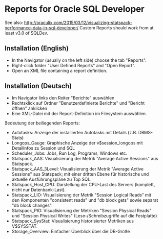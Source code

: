 Reports for Oracle SQL Developer
================================

See also: http://oraculix.com/2015/03/12/visualizing-statspack-performance-data-in-sql-developer/
Custom Reports should work from at least v3.0 of SQLDev.

Installation (English)
----------------------
- In the Navigator (usually on the left side) choose the tab "Reports".
- Right-click folder "User Defined Reports" and "Open Report".
- Open an XML file containing a report definition.


Installation (Deutsch)
----------------------
- Im Navigator links den Reiter "Berichte" auswählen
- Rechtsklick auf Ordner "Benutzerdefinierte Berichte" und "Bericht öffnen" anklicken
- Eine XML-Datei mit der Report-Definition im Filesystem auswählen.

Bedeutung der beiliegenden Reports:
- Autotasks: Anzeige der installierten Autotasks mit Details (z.B. DBMS-Stats)
- Longops_Gauge: Graphische Anzeige der v$session_longops mit Detailinfos zu Session und SQL
- Scheduler_Jobs: Jobs, Run Log, Programs, Windows etc.
- Statspack_AAS: Visualisierung der Metrik "Average Active Sessions" aus Statspack.
- Statspack_AAS_3Level: Visualisierung der Metrik "Average Active Sessions" aus Statspack; mit einer dritten Ebene für historische und aktuelle Ausführungspläne zu Top SQL.
- Statspack_Host_CPU: Darstellung der CPU-Last des Servers (komplett, nicht nur Datenbank-Last).
- Statspack_LIO: Visualisierung der Metrik "Session Logical Reads" mit den Komponenten "consistent reads" und "db block gets" sowie separat "db block changes".
- Statspack_PIO: Visualisierung der Metriken "Session Physical Reads" und "Session Physical Writes" (Lese-/Schreibzugriffe auf die Festplatte)
- Statspack_SysStat: Visualisierung historisierter Metriken aus V$SYSSTAT.
- Storage_Overview: Einfacher Überblick über die DB-Größe
